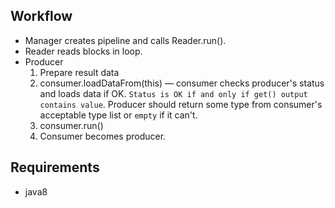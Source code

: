 ## Workflow

- Manager creates pipeline and calls Reader.run().
- Reader reads blocks in loop.
- Producer
   1. Prepare result data
   2. consumer.loadDataFrom(this) &mdash; 
   consumer checks producer's status and loads data if OK.
   `Status is OK if and only if get() output contains value`.
   Producer should return some type from consumer's acceptable type list
   or ```empty``` if it can't.
   3. consumer.run()
   4. Consumer becomes producer.

## Requirements

- java8